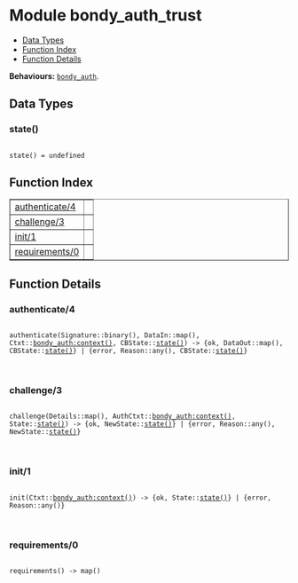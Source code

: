 

# Module bondy_auth_trust #
* [Data Types](#types)
* [Function Index](#index)
* [Function Details](#functions)

__Behaviours:__ [`bondy_auth`](bondy_auth.md).

<a name="types"></a>

## Data Types ##




### <a name="type-state">state()</a> ###


<pre><code>
state() = undefined
</code></pre>

<a name="index"></a>

## Function Index ##


<table width="100%" border="1" cellspacing="0" cellpadding="2" summary="function index"><tr><td valign="top"><a href="#authenticate-4">authenticate/4</a></td><td></td></tr><tr><td valign="top"><a href="#challenge-3">challenge/3</a></td><td></td></tr><tr><td valign="top"><a href="#init-1">init/1</a></td><td></td></tr><tr><td valign="top"><a href="#requirements-0">requirements/0</a></td><td></td></tr></table>


<a name="functions"></a>

## Function Details ##

<a name="authenticate-4"></a>

### authenticate/4 ###

<pre><code>
authenticate(Signature::binary(), DataIn::map(), Ctxt::<a href="bondy_auth.md#type-context">bondy_auth:context()</a>, CBState::<a href="#type-state">state()</a>) -&gt; {ok, DataOut::map(), CBState::<a href="#type-state">state()</a>} | {error, Reason::any(), CBState::<a href="#type-state">state()</a>}
</code></pre>
<br />

<a name="challenge-3"></a>

### challenge/3 ###

<pre><code>
challenge(Details::map(), AuthCtxt::<a href="bondy_auth.md#type-context">bondy_auth:context()</a>, State::<a href="#type-state">state()</a>) -&gt; {ok, NewState::<a href="#type-state">state()</a>} | {error, Reason::any(), NewState::<a href="#type-state">state()</a>}
</code></pre>
<br />

<a name="init-1"></a>

### init/1 ###

<pre><code>
init(Ctxt::<a href="bondy_auth.md#type-context">bondy_auth:context()</a>) -&gt; {ok, State::<a href="#type-state">state()</a>} | {error, Reason::any()}
</code></pre>
<br />

<a name="requirements-0"></a>

### requirements/0 ###

<pre><code>
requirements() -&gt; map()
</code></pre>
<br />

